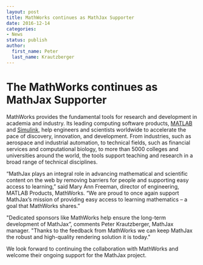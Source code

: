 ```yaml
---
layout: post
title: MathWorks continues as MathJax Supporter
date: 2016-12-14
categories:
- News
status: publish
author:
  first_name: Peter
  last_name: Krautzberger
---
```


# The MathWorks continues as MathJax Supporter

MathWorks provides the fundamental tools for research and development in academia and industry. Its leading computing software products, [MATLAB](http://www.mathworks.com/products/matlab/) and [Simulink](http://www.mathworks.com/products/simulink/), help engineers and scientists worldwide to accelerate the pace of discovery, innovation, and development. From industries, such as aerospace and industrial automation, to technical fields, such as financial services and computational biology, to more than 5000 colleges and universities around the world, the tools support teaching and research in a broad range of technical disciplines.

“MathJax plays an integral role in advancing mathematical and scientific content on the web by removing barriers for people and supporting easy access to learning,” said Mary Ann Freeman, director of engineering, MATLAB Products, MathWorks. “We are proud to once again support MathJax’s mission of providing easy access to learning mathematics – a goal that MathWorks shares.”

"Dedicated sponsors like MathWorks help ensure the long-term development of MathJax”, comments Peter Krautzberger, MathJax manager. "Thanks to the feedback from MathWorks we can keep MathJax the robust and high-quality rendering solution it is today."

We look forward to continuing the collaboration with MathWorks and welcome their ongoing support for the MathJax project.
